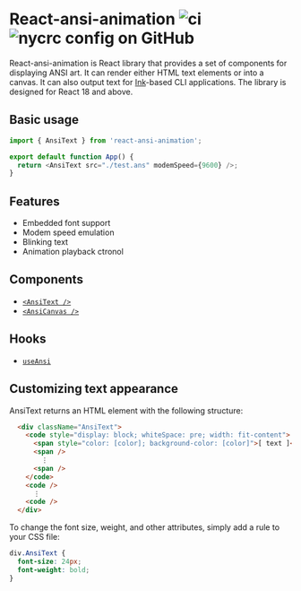 # React-ansi-animation ![ci](https://img.shields.io/github/actions/workflow/status/chung-leong/react-ansi-animation/node.js.yml?branch=main&label=Node.js%20CI&logo=github) ![nycrc config on GitHub](https://img.shields.io/nycrc/chung-leong/react-ansi-animation)

React-ansi-animation is React library that provides a set of components for displaying ANSI art. 
It can render either HTML text elements or into a canvas. It can also output text for 
[Ink](https://github.com/vadimdemedes/ink)-based CLI applications. The library is designed for 
React 18 and above.

## Basic usage

```js
import { AnsiText } from 'react-ansi-animation';

export default function App() {
  return <AnsiText src="./test.ans" modemSpeed={9600} />;
}
```

## Features

* Embedded font support
* Modem speed emulation
* Blinking text
* Animation playback ctronol

## Components

* [`<AnsiText />`](./docs/AnsiText.md)
* [`<AnsiCanvas />`](./docs/AnsiCanvas.md)

## Hooks

* [`useAnsi`](./docs/useAnsi.md)

## Customizing text appearance

AnsiText returns an HTML element with the following structure:

```html
  <div className="AnsiText">
    <code style="display: block; whiteSpace: pre; width: fit-content">
      <span style="color: [color]; background-color: [color]">[ text ]</span>
      <span />
        ⋮
      <span />
    </code>
    <code />
      ⋮
    <code />
  </div>
```

To change the font size, weight, and other attributes, simply add a rule to your CSS file:

```css
div.AnsiText {
  font-size: 24px;
  font-weight: bold;
}
```

